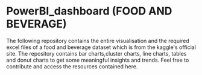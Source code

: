 # PowerBI_dashboard (FOOD AND BEVERAGE)
The following repository contains the entire visualisation and the required excel files of a food and beverage dataset which is from the kaggle's official site. The repository contains bar charts,cluster charts, line charts, tables and donut charts to get some meaningful insights and trends. Feel free to contribute and access the resources contained here.

